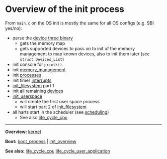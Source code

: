 # Overview of the init process

From `main.c` on the OS init is mostly the same for all OS configs (e.g. SBI yes/no):

- parse the [device three binary](../../misc/device_tree.md)
	- gets the memory map
	- gets supported devices to pass on to init of the memory management to map known devices, also to init them later (see `struct Devices_List`)
- init console for `printk()`.
- init [memory_management](../mm/memory_management.md)
- init [processes](../processes/processes.md)
- init timer [interrupts](../interrupts/interrupts.md)
- [init_filesystem](../file_system/init_filesystem.md) part 1
- init all remaining [devices](../devices/devices.md)
- [init_userspace](../processes/init_userspace.md)
	- will create the first user space process
	- will start part 2 of [init_filesystem](../file_system/init_filesystem.md)
- all harts start in the scheduler (see [scheduling](../processes/scheduling.md))
	- See also [life_cycle_cpu](life_cycle_cpu.md).


---
**Overview:** [kernel](../kernel.md)

**Boot:** [boot_process](boot_process.md) | [init_overview](init_overview.md)

**See also:** [life_cycle_cpu](life_cycle_cpu.md) [life_cycle_user_application](life_cycle_user_application.md)
